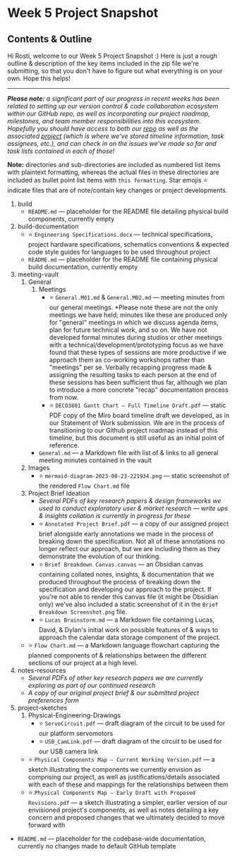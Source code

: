 # Week 5 Project Snapshot 
## Contents & Outline

Hi Rosti, welcome to our Week 5 Project Snapshot :) Here is just a rough outline & description of the key items included in the zip file we're submitting, so that you don't have to figure out what everything is on your own. Hope this helps!

---

***Please note:** a significant part of our progress in recent weeks has been related to setting up our version control & code collaboration ecosystem within our GitHub repo, as well as incorporating our project roadmap, milestones, and team member responsibilities into this ecosystem. Hopefully you should have access to both our [repo](https://github.com/lucashicks1/lambda-deco3801) as well as the associated [project](https://github.com/users/lucashicks1/projects/1) (which is where we've stored timeline information, task assignees, etc.), and can check in on the issues we've made so far and task lists contained in each of those!* 

**Note:** directories and sub-directories are included as numbered list items with plaintext formatting, whereas the actual files in these directories are included as bullet point list items with `this formatting`. Star emojis ⭐️ indicate files that are of note/contain key changes or project developments. 

1. build
	- `README.md` — placeholder for the README file detailing physical build components, currently empty
2. build-documentation 
	- ⭐️ `Engineering Specifications.docx` — technical specifications, project hardware specifications, schematics conventions & expected code style guides for languages to be used throughout project 
	- `README.md` — placeholder for the README file containing physical build documentation, currently empty
3. meeting-vault
	1. General
		1. Meetings 
			- ⭐️ `General.M01.md` & `General.M02.md` — meeting minutes from our general meetings. *Please note these are not the only meetings we have held; minutes like these are produced only for "general" meetings in which we discuss agenda items, plan for future technical work, and so on. We have not developed formal minutes during studios or  other meetings with a technical/development/prototyping focus as we have found that these types of sessions are more productive if we approach them as co-working workshops rather than "meetings" per se. Verbally recapping progress made & assigning the resulting tasks to each person at the end of these sessions has been sufficient thus far, although we plan to introduce a more concrete "recap" documentation process from now. 
			- ⭐️ `DECO3801 Gantt Chart – Full Timeline Draft.pdf` — static PDF copy of the Miro board timeline draft we developed, as in our Statement of Work submission. We are in the process of transitioning to our Github project roadmap instead of this timeline, but this document is still useful as an initial point of reference. 
		- `General.md`  — a Markdown file with list of & links to all general meeting minutes contained in the vault
	1. Images
		- ⭐️ `mermaid-diagram-2023-08-23-221934.png` — static screenshot of the rendered `Flow Chart.md` file
	2. Project Brief Ideation
		- *Several PDFs of key research papers & design frameworks we used to conduct exploratory user & market research — write ups & insights collation is currently in progress for these*
		- ⭐️ `Annotated Project Brief.pdf` — a copy of our assigned project brief alongside early annotations we made in the process of breaking down the specification. Not all of these annotations no longer reflect our approach, but we are including them as they demonstrate the evolution of our thinking.
		- ⭐️ `Brief Breakdown Canvas.canvas` — an Obsidian canvas containing collated notes, insights, & documentation that we produced throughout the process of breaking down the specification and developing our approach to the project. If you're not able to render this canvas file (it might be Obsidian only) we've also included a static screenshot of it in the `Brief Breakdown Screenshot.png` file. 
		- ⭐️ `Lucas Brainstorm.md` — a Markdown file containing Lucas, David, & Dylan's initial work on possible features of & ways to approach the calendar data storage component of the project.
	- ⭐️ `Flow Chart.md` — a Markdown language flowchart capturing the planned components of & relationships between the different sections of our project at a high level. 
4. notes-resources
	- *Several PDFs of other key research papers we are currently exploring as part of our continued research*
	- *A copy of our original project brief & our submitted project preferences form*
5. project-sketches
	1. Physical-Engineering-Drawings
		- ⭐️ `ServoCircuit.pdf` — draft diagram of the circuit to be used for our platform servomotors
		- ⭐️ `USB_CamLink.pdf` — draft diagram of the circuit to be used for our USB camera link  
	- ⭐️ `Physical Components Map – Current Working Version.pdf` — a sketch illustrating the components we currently envision as comprising our project, as well as justifications/details associated with each of these and mappings for the relationships between them
	- ⭐️ `Physical Components Map – Early Draft with Proposed Revisions.pdf` — a sketch illustrating a simpler, earlier version of our envisioned project's components, as well as notes detailing a key concern and proposed changes that we ultimately decided to move forward with 
-  `README.md` — placeholder for the codebase-wide documentation, currently no changes made to default GitHub template